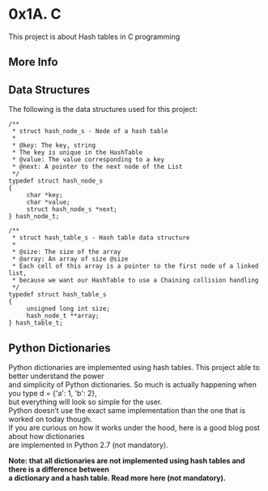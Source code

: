 # 0x1A. C

This project is about Hash tables in C programming

## More Info

Data Structures
---------------

The following is the data structures used for this project:

	/**
	 * struct hash_node_s - Node of a hash table
	 *
	 * @key: The key, string
	 * The key is unique in the HashTable
	 * @value: The value corresponding to a key
	 * @next: A pointer to the next node of the List
	 */
	typedef struct hash_node_s
	{
	     char *key;
	     char *value;
	     struct hash_node_s *next;
	} hash_node_t;
	
	/**
	 * struct hash_table_s - Hash table data structure
	 *
	 * @size: The size of the array
	 * @array: An array of size @size
	 * Each cell of this array is a pointer to the first node of a linked list,
	 * because we want our HashTable to use a Chaining collision handling
	 */
	typedef struct hash_table_s
	{
	     unsigned long int size;
	     hash_node_t **array;
	} hash_table_t;


## Python Dictionaries

Python dictionaries are implemented using hash tables. This project able to better understand the power <br>
and simplicity of Python dictionaries. So much is actually happening when you type d = {'a': 1, 'b': 2},<br>
but everything will look so simple for the user. <br>
Python doesn’t use the exact same implementation than the one that is worked on today though. <br>
If you are curious on how it works under the hood, here is a good blog post about how dictionaries <br>
are implemented in Python 2.7 (not mandatory).

 <b> Note: <b> that all dictionaries are not implemented using hash tables and there is a difference between <br>
a dictionary and a hash table. Read more here (not mandatory).

